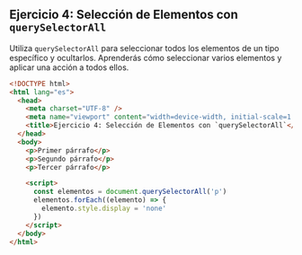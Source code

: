 ## Ejercicio 4: Selección de Elementos con `querySelectorAll`

Utiliza `querySelectorAll` para seleccionar todos los elementos de un tipo específico y ocultarlos. Aprenderás cómo seleccionar varios elementos y aplicar una acción a todos ellos.

```html
<!DOCTYPE html>
<html lang="es">
  <head>
    <meta charset="UTF-8" />
    <meta name="viewport" content="width=device-width, initial-scale=1.0" />
    <title>Ejercicio 4: Selección de Elementos con `querySelectorAll`</title>
  </head>
  <body>
    <p>Primer párrafo</p>
    <p>Segundo párrafo</p>
    <p>Tercer párrafo</p>

    <script>
      const elementos = document.querySelectorAll('p')
      elementos.forEach((elemento) => {
        elemento.style.display = 'none'
      })
    </script>
  </body>
</html>
```